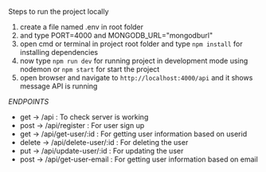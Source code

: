 Steps to run the project locally

1. create a file named .env in root folder
2. and type PORT=4000 and MONGODB_URL="mongodburl"
3. open cmd or terminal in project root folder and type `npm install` for installing dependencies
4. now type `npm run dev` for running project in development mode using nodemon or `npm start` for start the project
5. open browser and navigate to `http://localhost:4000/api` and it shows message API is running

*ENDPOINTS*
-  get -> /api : To check server is working
-  post -> /api/register : For user sign up
-  get  -> /api/get-user/:id : For getting user information based on userid
-  delete -> /api/delete-user/:id : For deleting the user
-  put -> /api/update-user/:id : For updating the user
- post -> /api/get-user-email : For getting user information based on email
